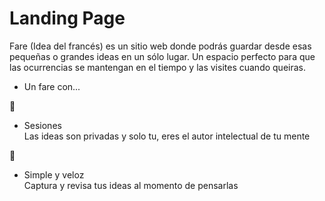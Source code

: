 # Landing Page

Fare (Idea del francés) es un sitio web donde podrás guardar desde esas pequeñas o grandes ideas en un sólo lugar. Un espacio perfecto para que las ocurrencias se mantengan en el tiempo y las visites cuando queiras.

- Un fare con...

🔐
- Sesiones  
Las ideas son privadas y solo tu, eres el autor intelectual de tu mente

🧭
- Simple y veloz  
Captura y revisa tus ideas al momento de pensarlas